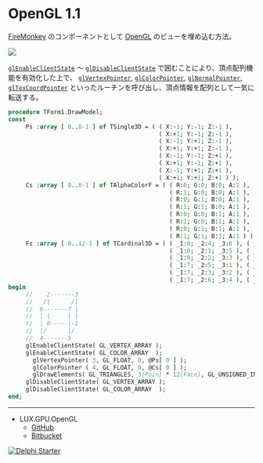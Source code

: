 # OpenGL 1.1
[FireMonkey](https://www.wikiwand.com/en/FireMonkey) のコンポーネントとして [OpenGL](https://www.wikiwand.com/ja/OpenGL) のビューを埋め込む方法。

![](https://github.com/LUXOPHIA/OpenGL/raw/OpenGL-1.0/--------/_SCREENSHOT/OpenGL.png)

[`glEnableClientState`](https://www.khronos.org/registry/OpenGL-Refpages/gl2.1/xhtml/glEnableClientState.xml) ～ [`glDisableClientState`](https://www.khronos.org/registry/OpenGL-Refpages/gl2.1/xhtml/glDisableClientState.xml) で囲むことにより、頂点配列機能を有効化した上で、
[`glVertexPointer`](https://www.khronos.org/registry/OpenGL-Refpages/gl2.1/xhtml/glVertexPointer.xml), 
[`glColorPointer`](https://www.khronos.org/registry/OpenGL-Refpages/gl2.1/xhtml/glColorPointer.xml), 
[`glNormalPointer`](https://www.khronos.org/registry/OpenGL-Refpages/gl2.1/xhtml/glNormalPointer.xml), 
[`glTexCoordPointer`](https://www.khronos.org/registry/OpenGL-Refpages/gl2.1/xhtml/glTexCoordPointer.xml) といったルーチンを呼び出し、頂点情報を配列として一気に転送する。


```pascal
procedure TForm1.DrawModel;
const
     Ps :array [ 0..8-1 ] of TSingle3D = ( ( X:-1; Y:-1; Z:-1 ),
                                           ( X:+1; Y:-1; Z:-1 ),
                                           ( X:-1; Y:+1; Z:-1 ),
                                           ( X:+1; Y:+1; Z:-1 ),
                                           ( X:-1; Y:-1; Z:+1 ),
                                           ( X:+1; Y:-1; Z:+1 ),
                                           ( X:-1; Y:+1; Z:+1 ),
                                           ( X:+1; Y:+1; Z:+1 ) );
     Cs :array [ 0..8-1 ] of TAlphaColorF = ( ( R:0; G:0; B:0; A:1 ),
                                              ( R:1; G:0; B:0; A:1 ),
                                              ( R:0; G:1; B:0; A:1 ),
                                              ( R:1; G:1; B:0; A:1 ),
                                              ( R:0; G:0; B:1; A:1 ),
                                              ( R:1; G:0; B:1; A:1 ),
                                              ( R:0; G:1; B:1; A:1 ),
                                              ( R:1; G:1; B:1; A:1 ) );
     Fs :array [ 0..12-1 ] of TCardinal3D = ( ( _1:0; _2:4; _3:6 ), ( _1:6; _2:2; _3:0 ),
                                              ( _1:0; _2:1; _3:5 ), ( _1:5; _2:4; _3:0 ),
                                              ( _1:0; _2:2; _3:3 ), ( _1:3; _2:1; _3:0 ),
                                              ( _1:7; _2:5; _3:1 ), ( _1:1; _2:3; _3:7 ),
                                              ( _1:7; _2:3; _3:2 ), ( _1:2; _2:6; _3:7 ),
                                              ( _1:7; _2:6; _3:4 ), ( _1:4; _2:5; _3:7 ) );
begin
     //    2-------3
     //   /|      /|
     //  6-------7 |
     //  | |     | |
     //  | 0-----|-1
     //  |/      |/
     //  4-------5
     glEnableClientState( GL_VERTEX_ARRAY );
     glEnableClientState( GL_COLOR_ARRAY  );
       glVertexPointer( 3, GL_FLOAT, 0, @Ps[ 0 ] );
       glColorPointer ( 4, GL_FLOAT, 0, @Cs[ 0 ] );
       glDrawElements( GL_TRIANGLES, 3{Poin} * 12{Face}, GL_UNSIGNED_INT, @Fs[ 0 ] );
     glDisableClientState( GL_VERTEX_ARRAY );
     glDisableClientState( GL_COLOR_ARRAY  );
end;
```

----
* LUX.GPU.OpenGL
    * [GitHub](https://github.com/LUXOPHIA/LUX.GPU.OpenGL)
    * [Bitbucket](https://bitbucket.org/LUXOPHIA/lux.gpu.opengl)

[![Delphi Starter](http://img.en25.com/EloquaImages/clients/Embarcadero/%7B063f1eec-64a6-4c19-840f-9b59d407c914%7D_dx-starter-bn159.png)](https://www.embarcadero.com/jp/products/delphi/starter)
